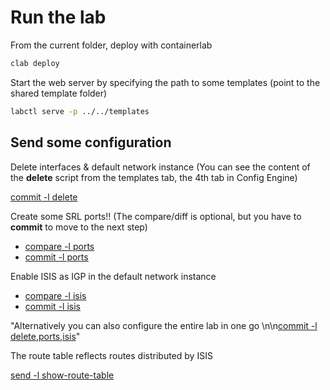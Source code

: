 # Run the lab

From the current folder, deploy with containerlab

```bash
clab deploy
```

Start the web server by specifying the path to some templates (point to the shared template folder)

```bash
labctl serve -p ../../templates
```

## Send some configuration

Delete interfaces & default network instance (You can see the content of the **delete** script from the templates tab, the 4th tab in Config Engine)

[commit -l delete](config:)

Create some SRL ports!! (The compare/diff is optional, but you have to **commit** to move to the next step)

- [compare -l ports](config:)
- [commit -l ports](config:)

Enable ISIS as IGP in the default network instance

- [compare -l isis](config:)
- [commit -l isis](config:)

"Alternatively you can also configure the entire lab in one go \n\n[commit -l delete,ports,isis](config:)"

The route table reflects routes distributed by ISIS

[send -l show-route-table](config:)
